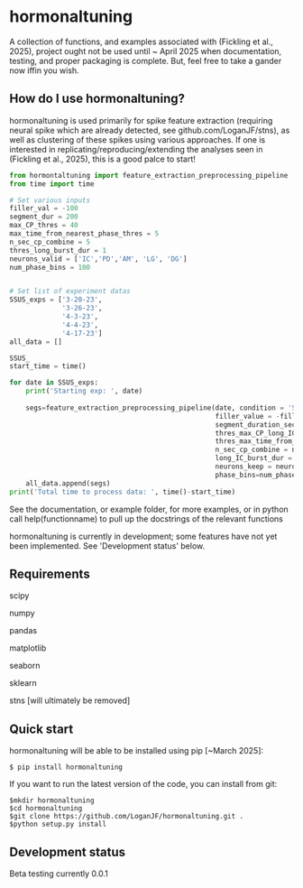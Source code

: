 # hormonaltuning
A collection of functions, and examples associated with (Fickling et al., 2025), project ought not be used until ~ April 2025 when documentation, testing, and proper packaging is complete. But, feel free to take a gander now iffin you wish.

How do I use hormonaltuning?
-------------
hormonaltuning is used primarily for spike feature extraction (requiring neural spike which are already detected, see github.com/LoganJF/stns), as well as clustering of these spikes using various approaches. If one is interested in replicating/reproducing/extending the analyses seen in (Fickling et al., 2025), this is a good palce to start!

```python
from hormontaltuning import feature_extraction_preprocessing_pipeline
from time import time

# Set various inputs
filler_val = -100
segment_dur = 200
max_CP_thres = 40
max_time_from_nearest_phase_thres = 5
n_sec_cp_combine = 5
thres_long_burst_dur = 1
neurons_valid = ['IC','PD','AM', 'LG', 'DG']
num_phase_bins = 100


# Set list of experiment datas
SSUS_exps = ['3-20-23', 
             '3-26-23', 
             '4-3-23',
             '4-4-23', 
             '4-17-23']
all_data = []

SSUS_
start_time = time()

for date in SSUS_exps:
    print('Starting exp: ', date)
    
    segs=feature_extraction_preprocessing_pipeline(date, condition = 'Saline 0 +\n gsif 10^-6M', 
                                                   filler_value = -filler_val,
                                                   segment_duration_seconds = segment_dur,
                                                   thres_max_CP_long_IC = max_CP_thres,
                                                   thres_max_time_from_nearest_phase = max_time_from_nearest_phase_thres,
                                                   n_sec_cp_combine = n_sec_cp_combine,
                                                   long_IC_burst_dur = thres_long_burst_dur,
                                                   neurons_keep = neurons_valid,
                                                   phase_bins=num_phase_bins, verbose = True,)
    all_data.append(segs)
print('Total time to process data: ', time()-start_time)
```

See the documentation, or example folder, for more examples, or in python call help(functionname) to pull up the docstrings of the relevant functions

hormonaltuning is currently in development; some features have not yet been implemented.
See 'Development status' below.

Requirements
------------
scipy

numpy

pandas

matplotlib

seaborn

sklearn

stns [will ultimately be removed]


Quick start
-----------

hormonaltuning will be able to be installed using pip [~March 2025]:

    $ pip install hormonaltuning

If you want to run the latest version of the code, you can install from git:

    $mkdir hormonaltuning
    $cd hormonaltuning
    $git clone https://github.com/LoganJF/hormonaltuning.git .
    $python setup.py install


Development status
------------------
Beta testing currently 0.0.1
